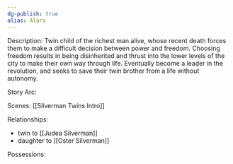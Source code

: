 ```yaml
---
dg-publish: true
alias: Alara
---
```

Description:
Twin child of the richest man alive, whose recent death forces them to make a difficult decision between power and freedom. Choosing freedom results in being disinherited and thrust into the lower levels of the city to make their own way through life. Eventually become a leader in the revolution, and seeks to save their twin brother from a life without autonomy.

Story Arc:

Scenes:
[[Silverman Twins Intro]]

Relationships:
- twin to [[Judea Silverman]]
- daughter to [[Oster Silverman]]

Possessions: